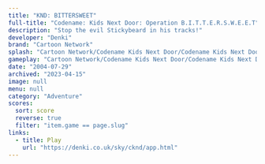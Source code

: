 ```yaml
---
title: "KND: BITTERSWEET"
full-title: "Codename: Kids Next Door: Operation B.I.T.T.E.R.S.W.E.E.T"
description: "Stop the evil Stickybeard in his tracks!"
developer: "Denki"
brand: "Cartoon Network"
splash: "Cartoon Network/Codename Kids Next Door/Codename Kids Next Door/Splash.jpg"
gameplay: "Cartoon Network/Codename Kids Next Door/Codename Kids Next Door/Play003Hold.jpg"
date: "2004-07-29"
archived: "2023-04-15"
image: null
menu: null
category: "Adventure"
scores:
  sort: score
  reverse: true
  filter: "item.game == page.slug"
links:
  - title: Play
    url: "https://denki.co.uk/sky/cknd/app.html"
---
```

